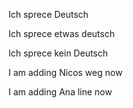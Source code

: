 Ich sprece Deutsch

Ich sprece etwas deutsch

Ich sprece kein Deutsch

I am adding Nicos weg now 


I am adding Ana line now